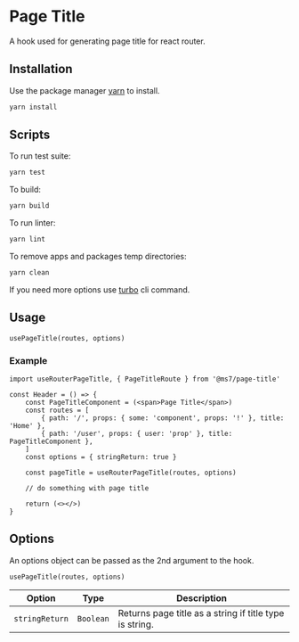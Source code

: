 # Page Title

A hook used for generating page title for react router.

## Installation

Use the package manager [yarn](https://classic.yarnpkg.com/en/docs/install#debian-stable) to install.

```bash
yarn install
```

## Scripts

To run test suite:
```bash
yarn test
```

To build:
```bash
yarn build
```

To run linter:
```bash
yarn lint
```

To remove apps and packages temp directories:
```bash
yarn clean
```

If you need more options use [turbo](https://turborepo.org/docs/core-concepts/filtering) cli command.

## Usage

```tsx
usePageTitle(routes, options)
```

### Example

```tsx
import useRouterPageTitle, { PageTitleRoute } from '@ms7/page-title'

const Header = () => {
    const PageTitleComponent = (<span>Page Title</span>)
    const routes = [
        { path: '/', props: { some: 'component', props: '!' }, title: 'Home' },
        { path: '/user', props: { user: 'prop' }, title: PageTitleComponent },
    ]
    const options = { stringReturn: true }
    
    const pageTitle = useRouterPageTitle(routes, options)

    // do something with page title
    
    return (<></>)
}
```

## Options

An options object can be passed as the 2nd argument to the hook.

```tsx
usePageTitle(routes, options)
```

| Option                | Type      | Description                                             |
|-----------------------|-----------|---------------------------------------------------------|
| `stringReturn`        | `Boolean` | Returns page title as a string if title type is string. |
